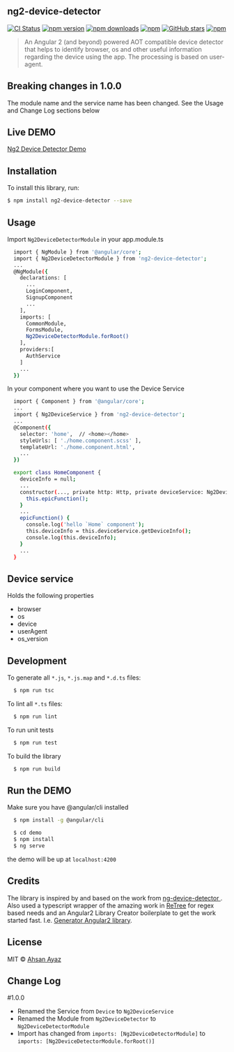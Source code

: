 
## ng2-device-detector
[![CI Status](http://img.shields.io/travis/KoderLabs/ng2-device-detector.svg?style=flat)](https://travis-ci.org/KoderLabs/ng2-device-detector)
[![npm version](https://img.shields.io/npm/v/ng2-device-detector.svg)](https://www.npmjs.com/package/ng2-device-detector) [![npm downloads](https://img.shields.io/npm/dm/ng2-device-detector.svg)](https://www.npmjs.com/package/ng2-device-detector)
[![npm](https://img.shields.io/npm/dt/ng2-device-detector.svg?style=flat-square)](https://github.com/KoderLabs/ng2-device-detector)
[![GitHub stars](https://img.shields.io/github/stars/KoderLabs/ng2-device-detector.svg?style=social&label=Star&style=flat-square)](https://github.com/KoderLabs/ng2-device-detector)
[![npm](https://img.shields.io/npm/l/ng2-device-detector.svg?style=flat-square)](https://github.com/KoderLabs/ng2-device-detector)


> An Angular 2 (and beyond) powered AOT compatible device detector that helps to identify browser, os and other useful information regarding the device using the app. The processing is based on user-agent.

## Breaking changes in 1.0.0
The module name and the service name has been changed. See the Usage and Change Log sections below

## Live DEMO

[Ng2 Device Detector Demo](https://koderlabs.github.io/ng2-device-detector)



## Installation

To install this library, run:

```bash
$ npm install ng2-device-detector --save
```

## Usage
Import `Ng2DeviceDetectorModule` in your app.module.ts
```bash
  import { NgModule } from '@angular/core';
  import { Ng2DeviceDetectorModule } from 'ng2-device-detector';
  ...
  @NgModule({
    declarations: [
      ...
      LoginComponent,
      SignupComponent
      ...
    ],
    imports: [
      CommonModule,
      FormsModule,
      Ng2DeviceDetectorModule.forRoot()
    ],
    providers:[
      AuthService
    ]
    ...
  })
```

In your component where you want to use the Device Service
```bash
  import { Component } from '@angular/core';
  ...
  import { Ng2DeviceService } from 'ng2-device-detector';
  ...
  @Component({
    selector: 'home',  // <home></home>
    styleUrls: [ './home.component.scss' ],
    templateUrl: './home.component.html',
    ...
  })

  export class HomeComponent {
    deviceInfo = null;
    ...
    constructor(..., private http: Http, private deviceService: Ng2DeviceService) {
      this.epicFunction();
    }
    ...
    epicFunction() {
      console.log('hello `Home` component');
      this.deviceInfo = this.deviceService.getDeviceInfo();
      console.log(this.deviceInfo);
    }
    ...
  }

```

## Device service
Holds the following properties
* browser
* os
* device
* userAgent
* os_version

## Development

To generate all `*.js`, `*.js.map` and `*.d.ts` files:

```bash
  $ npm run tsc
```

To lint all `*.ts` files:

```bash
  $ npm run lint
```

To run unit tests
```bash
  $ npm run test
```

To build the library
```bash
  $ npm run build
```


## Run the DEMO

Make sure you have @angular/cli installed

```bash
  $ npm install -g @angular/cli
```

```bash
  $ cd demo
  $ npm install
  $ ng serve
```

the demo will be up at `localhost:4200`

## Credits

The library is inspired by and based on the work from [ng-device-detector ](https://github.com/srfrnk/ng-device-detector). Also used a typescript wrapper of the amazing work in [ReTree](https://github.com/srfrnk/re-tree) for regex based needs and an Angular2 Library Creator boilerplate to get the work started fast. I.e. [Generator Angular2 library](https://github.com/jvandemo/generator-angular2-library).

## License

MIT © [Ahsan Ayaz](https://github.com/AhsanAyaz)



## Change Log

#1.0.0 

- Renamed the Service from `Device` to `Ng2DeviceService`
- Renamed the Module from `Ng2DeviceDetector` to `Ng2DeviceDetectorModule`
- Import has changed from `imports: [Ng2DeviceDetectorModule]` to `imports: [Ng2DeviceDetectorModule.forRoot()]`
